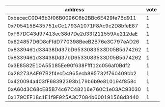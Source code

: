address|vote|timestamp|signature
---|---|---|---
0xbececC0D46b3f06B0096C6b2BBc6E429fe7Bd911|1|1618331254|0xc0629b2276953a57bbf941e7ce85e6f995a0917e5def98be986a84734290f67700728ef40927c8b829a4d7fa04aac7ee594cf0f9255c2e19026cfae31d7673911c
0x705415B435751eCc1793A1071F8Ac9c2D8bfeE87|1|1618331655|0xfd982307e857ea56c3b0499de3885390032779d281207ef8094e5ad84d1e9a4b4d6ce5f538308d417ae0c9c9fd5e28355daa8d4dec22b01f71ff3a40c7fc22831c
0xF67DC43d97413ec38d7De2d33f211559Ae212daE|1|1618331670|0xcf3d8fa4ef200038f25dc4314274dacb0c80d1460e980b544462a383c4b8ceae6ce240bb4a0b78341d70cefb87882beef9654158696416fc23ce13588a65b0801c
0x624857D6D8cFfdD770398BeeB2B76e3C797eAD26|1|1618332677|0xd3d22e1212a9690f0cf61e7c8c568d67cd76bef04e1ef4bc24f4a9247c161b744759bd991594897e314b64940c59fdc3f3b2a6f599e6f8e97063395cc5781ac51c
0x8339461d33438Dd37bD6533083533D05B5d74262|1|1618333319|0xc24f7676d7b8e6eacf6ec104226cf63d34e5004373aa67061ae543d1d5bf2c0e19f7e272a1de3cebaf39ce719fc17fa107f5bdc3486e98d79503847e093359981b
0x8339461d33438Dd37bD6533083533D05B5d74262|1|1618333365|0xea502c73f11fce8c8c0236455a9051a6646bb24192a59e2e2d898f714fee3bac106c27c00f868f6989afcffc050261c078cc72aa05885dc99406b86f6f0bf0081c
0x3E8582E10A55185Ee90f638Ffff12c056af0Bdf2|1|1618333857|0x71dc4ae914c12d025f9d866b2e96a9f032403a0e69c56aed7d395de11ad1cb14159a5d9e424d093b3100050647f47269de8902eddc4e3df64542e84507d4428f1b
0x28273A4F97B2f4ecD4965ecb895732f760409bb2|1|1618339189|0xc6aa6e1d5ef1f31aeaa3a9b6207391a32732e4d5022101e66f65091b660857692ebe4e64bc2541080e6cb23500159306afc7ad9fdf848205630e8fdc83ccc60d1c
0x420094a403fF68392393b179b6b9e810194f858c|1|1618359492|0xb4442c2413e763c00de0eca248051382413325c7a6c31eebe5f61b092850b10344e99947908d786d1532832e8377f495f0dc5376f09eccd6be6f4f291b9d24a21b
0xA60d3C68cE85B74c67C48216e760C1e03AC93030|1|1618361220|0x98a617a3e1e5d0fa7dd1e08bb603afe656053a70646ae73e174bf5f46cb9fb6310e9a95ad96b07ddeabbcf35e4d95aa7500f0d36b022c570edbc98da3f15cf701b
0x179CEF18c1E1f9F925A3C7084b600191568d3440|1|1618363277|0xa945b9d7b89404e836bb2de326e286b964385165270ac7b41a888a88b4eee04434e8e6681d3dafdda618feeb28fea94d02c86ee7eed379b035b36f7465121e701c